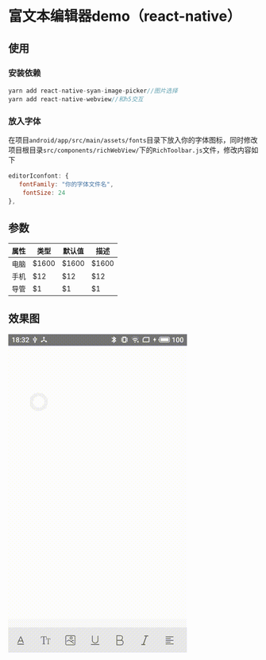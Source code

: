 <!--
 * @Descripttion: 
 * @version: 
 * @Author: liyamei
 * @Date: 2019-11-13 18:40:00
 * @LastEditors: liyamei
 * @LastEditTime: 2019-11-13 18:56:50
 -->
# 富文本编辑器demo（react-native）
## 使用

### 安装依赖

```JavaScript
yarn add react-native-syan-image-picker//图片选择
yarn add react-native-webview//和h5交互
```

### 放入字体
在项目`android/app/src/main/assets/fonts`目录下放入你的字体图标，同时修改项目根目录`src/components/richWebView/`下的`RichToolbar.js`文件，修改内容如下

```JavaScript
editorIconfont: {
   fontFamily: "你的字体文件名",
    fontSize: 24
},
```

## 参数

属性     | 类型|默认值     | 描述
-------- | -----| -----| -----
电脑  | $1600| $1600| $1600
手机  | $12 | $12 | $12
导管  | $1| $1| $1
## 效果图
![效果图](src/assets/images/1573641462949.gif)
